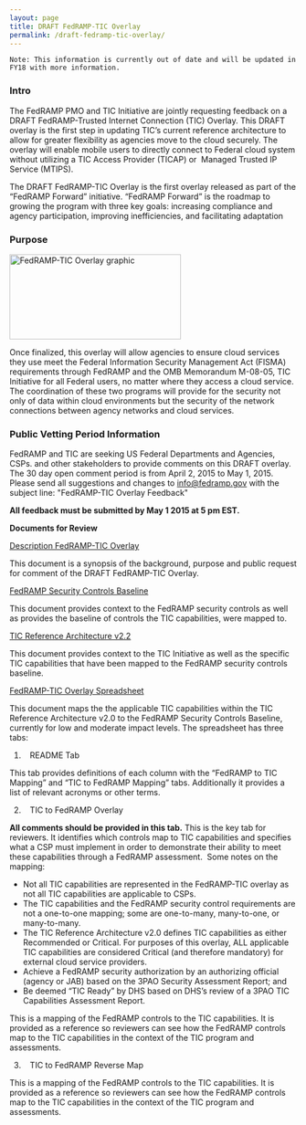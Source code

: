 ```yaml
---
layout: page
title: DRAFT FedRAMP-TIC Overlay
permalink: /draft-fedramp-tic-overlay/
---
```


`Note: This information is currently out of date and will be updated in FY18 with more information.`

### **Intro**

The FedRAMP PMO and TIC Initiative are jointly requesting feedback on a DRAFT FedRAMP-Trusted Internet Connection (TIC) Overlay. This DRAFT overlay is the first step in updating TIC’s current reference architecture to allow for greater flexibility as agencies move to the cloud securely. The overlay will enable mobile users to directly connect to Federal cloud system without utilizing a TIC Access Provider (TICAP) or  Managed Trusted IP Service (MTIPS).

The DRAFT FedRAMP-TIC Overlay is the first overlay released as part of the “FedRAMP Forward” initiative. “FedRAMP Forward” is the roadmap to growing the program with three key goals: increasing compliance and agency participation, improving inefficiencies, and facilitating adaptation

### **Purpose**

<img class="alignnone size-medium wp-image-25692 alignright" src="https://s3.amazonaws.com/sitesusa/wp-content/uploads/sites/482/2015/04/FedRAMP-TIC-Overlay-graphic-300x149.jpg" alt="FedRAMP-TIC Overlay graphic" width="300" height="149" srcset="https://s3.amazonaws.com/sitesusa/wp-content/uploads/sites/482/2015/04/FedRAMP-TIC-Overlay-graphic-300x149.jpg 300w, https://s3.amazonaws.com/sitesusa/wp-content/uploads/sites/482/2015/04/FedRAMP-TIC-Overlay-graphic-1024x511.jpg 1024w" sizes="(max-width: 300px) 100vw, 300px" />

Once finalized, this overlay will allow agencies to ensure cloud services they use meet the Federal Information Security Management Act (FISMA) requirements through FedRAMP and the OMB Memorandum M-08-05, TIC Initiative for all Federal users, no matter where they access a cloud service. The coordination of these two programs will provide for the security not only of data within cloud environments but the security of the network connections between agency networks and cloud services.

### **Public Vetting Period Information**

FedRAMP and TIC are seeking US Federal Departments and Agencies, CSPs. and other stakeholders to provide comments on this DRAFT overlay. The 30 day open comment period is from April 2, 2015 to May 1, 2015. Please send all suggestions and changes to info@fedramp.gov with the subject line: "FedRAMP-TIC Overlay Feedback" 

**All feedback must be submitted by May 1 2015 at 5 pm EST.**

**Documents for Review**

[Description FedRAMP-TIC Overlay]({{site.baseurl}}/assets/resources/documents/Description-FT-Overlay.docx)

This document is a synopsis of the background, purpose and public request for comment of the DRAFT FedRAMP-TIC Overlay.

[FedRAMP Security Controls Baseline](https://s3.amazonaws.com/sitesusa/wp-content/uploads/sites/482/2015/04/FedRAMP-Security-Controls-Baseline-rev4-FINAL.xlsx)

This document provides context to the FedRAMP security controls as well as provides the baseline of controls the TIC capabilities, were mapped to.

[TIC Reference Architecture v2.2](https://www.dhs.gov/sites/default/files/publications/TIC_Ref_Arch_v2.2_2017.pdf)

This document provides context to the TIC Initiative as well as the specific TIC capabilities that have been mapped to the FedRAMP security controls baseline.

[FedRAMP-TIC Overlay Spreadsheet]({{site.baseurl}}/assets/resources/documents/FT-DRAFT-Overlay-FINAL.xls)

This document maps the the applicable TIC capabilities within the TIC Reference Architecture v2.0 to the FedRAMP Security Controls Baseline, currently for low and moderate impact levels. The spreadsheet has three tabs:

  1.    README Tab

This tab provides definitions of each column with the “FedRAMP to TIC Mapping” and “TIC to FedRAMP Mapping” tabs. Additionally it provides a list of relevant acronyms or other terms.

<ol start="2">
  <li>
       TIC to FedRAMP Overlay
  </li>
</ol>

**All comments should be provided in this tab.** This is the key tab for reviewers. It identifies which controls map to TIC capabilities and specifies what a CSP must implement in order to demonstrate their ability to meet these capabilities through a FedRAMP assessment.  Some notes on the mapping:

  * Not all TIC capabilities are represented in the FedRAMP-TIC overlay as not all TIC capabilities are applicable to CSPs.
  * The TIC capabilities and the FedRAMP security control requirements are not a one-to-one mapping; some are one-to-many, many-to-one, or many-to-many.
  * The TIC Reference Architecture v2.0 defines TIC capabilities as either Recommended or Critical. For purposes of this overlay, ALL applicable TIC capabilities are considered Critical (and therefore mandatory) for external cloud service providers.
  * Achieve a FedRAMP security authorization by an authorizing official (agency or JAB) based on the 3PAO Security Assessment Report; and
  * Be deemed “TIC Ready” by DHS based on DHS’s review of a 3PAO TIC Capabilities Assessment Report.

This is a mapping of the FedRAMP controls to the TIC capabilities. It is provided as a reference so reviewers can see how the FedRAMP controls map to the TIC capabilities in the context of the TIC program and assessments.

<ol start="3">
  <li>
       TIC to FedRAMP Reverse Map
  </li>
</ol>

This is a mapping of the FedRAMP controls to the TIC capabilities. It is provided as a reference so reviewers can see how the FedRAMP controls map to the TIC capabilities in the context of the TIC program and assessments.
